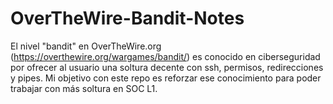 # OverTheWire-Bandit-Notes
El nivel "bandit" en OverTheWire.org (https://overthewire.org/wargames/bandit/) es conocido en ciberseguridad por ofrecer al usuario una soltura decente con ssh, permisos, redirecciones y pipes. Mi objetivo con este repo es reforzar ese conocimiento para poder trabajar con más soltura en SOC L1.
